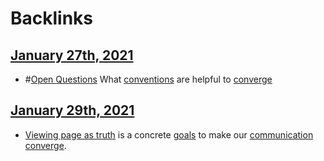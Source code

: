 
# Backlinks
## [January 27th, 2021](<January 27th, 2021.md>)
- #[Open Questions](<Open Questions.md>) What [conventions](<conventions.md>) are helpful to [converge](<converge.md>)

## [January 29th, 2021](<January 29th, 2021.md>)
- [Viewing page as truth](((H6M1XTGet))) is a concrete [goals](<goals.md>) to make our [communication](<communication.md>) [converge](<converge.md>).

